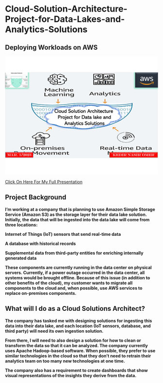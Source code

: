 # Cloud-Solution-Architecture-Project-for-Data-Lakes-and-Analytics-Solutions

<h2>
Deploying Workloads on AWS
</h2>

<p align="center">
<img src="https://github.com/kedibeki/Cloud-Solution-Architecture-Project-for-Data-Lakes-and-Analytics-Solutions/blob/main/Cover-%20Cloud%20Solution%20Architecture%20Project%20for%20Data%20Lakes%20and%20Analytic.jpg" alt=""/>
</p>

[Click On Here For My Full Presentation](https://github.com/kedibeki/Cloud-Solution-Architecture-Project-for-Data-Lakes-and-Analytics-Solutions/blob/main/Cloud%20Solution%20Architecture%20Project%20for%20Data%20Lakes%20and%20Analytics%20Solutions.pdf)
 
<h2>
Project Background
</h2>

<h4>   
I’m working at a company that is planning to use Amazon Simple Storage Service (Amazon S3) as the storage layer for their data lake solution. Initially, the data that will be ingested into the data lake will come from three locations:
&nbsp;
 
Internet of Things (IoT) sensors that send real-time data
&nbsp;

A database with historical records
&nbsp;

Supplemental data from third-party entities for enriching internally generated data
&nbsp;

These components are currently running in the data center on physical servers. Currently, if a power outage occurred in the data center, all systems would be brought offline. Because of this issue (in addition to other benefits of the cloud), my customer wants to migrate all components to the cloud and, when possible, use AWS services to replace on-premises components.
</h4>

<h2>
What will I do as a Cloud Solutions Architect?
</h2>

<h4>
The company has tasked me with designing solutions for ingesting this data into their data lake, and each location (IoT sensors, database, and third party) will need its own ingestion solution. 
&nbsp;

From there, I will need to also design a solution for how to clean or transform the data so that it can be analyzed. The company currently uses Apache Hadoop-based software. When possible, they prefer to use similar technologies in the cloud so that they don’t need to retrain their analytics team on too many new technologies at one time. 
&nbsp;

The company also has a requirement to create dashboards that show visual representations of the insights they derive from the data.
</h4>
